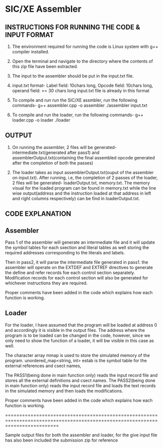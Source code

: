 # SIC/XE Assembler

## INSTRUCTIONS FOR RUNNING THE CODE & INPUT FORMAT
1. The environment required for running the code is Linux system with g++ compiler installed.
 
2. Open the terminal and navigate to the directory where the contents of this zip file have been extracted.

3. The input to the assembler should be put in the input.txt file.

4. input.txt format- Label field: 10chars long, Opcode field: 10chars long, operand field: >= 30 chars long
                    input.txt file is already in this format

5. To compile and run run the SIC/XE assmbler, run the following commands-
    g++ assembler.cpp -o assembler
    ./assembler input.txt

6. To compile and run the loader, run the following commands-
    g++ loader.cpp -o loader
    ./loader

## OUTPUT
1. On running the assembler, 2 files will be generated- intermediate.txt(generated after pass1) and assemblerOutput.txt(containing the final assembled opcode generated after the completion of both the passes)

2. The loader takes as input assemblerOutput.txt(ouput of the assembler on input.txt). After running, i.e, the completion of 2 passes of the loader, 2 files will be generated- loaderOutput.txt, memory.txt. The memory visual for the loaded program can be found in memory.txt while the line wise output(address and the instruction loaded at that address in left and right columns respectively) can be find in loaderOutput.txt.

## CODE EXPLANATION

## Assembler
Pass 1 of the assembler will generate an intermediate file and it will update the symbol tables for each sxection and literal tables as well storing the required addresses corresponding to the literals and labels. 

Then in pass2, it will parse the intermediate file generated in pass1. the assembler will operate on the EXTDEF and EXTREF directives to generate the define and refer records foe each control section separately. Modification records for each control section will also be generated for whichever instructions they are required.

Proper comments have been added in the code which explains how each function is working.

## Loader
For the loader, I have assumed that the program will be loaded at address 0 and accordingly it is visible in the output files. The address where the program is to be loaded can be changed in the code, however, since we only need to show the function of a loader, it will bw visible in this case as well.

The character array mmap is used to store the simulated memory of the program.
unordered_map<string, int> estab is the symbol table for the external references and csect names,

The PASS1(being done in main function only) reads the input record file and stores all the external definitions and csect names. The PASS2(being done in main function only) reads the input record file and loads the text records in the simulated memory and then loads the modifications.

Proper comments have been added in the code which explains how each function is working.

===============================================================================================================================

Sample output files for both the assembler and loader, for the give input file has also been included the submission zip for reference

